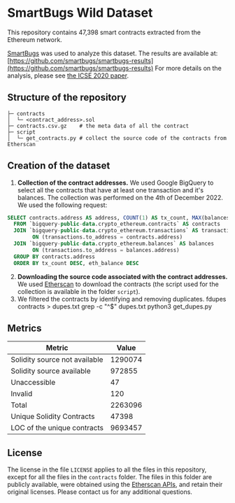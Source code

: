 # SmartBugs Wild Dataset

This repository contains 47,398 smart contracts extracted from the Ethereum network.

[SmartBugs](https://github.com/smartbugs/smartbugs) was used to analyze this
dataset. The results are available at: [https://github.com/smartbugs/smartbugs-results](https://github.com/smartbugs/smartbugs-results)
For more details on the analysis, please see [the ICSE 2020 paper](https://arxiv.org/abs/1910.10601).

## Structure of the repository

```
├─ contracts
│  └─ <contract_address>.sol
├─ contracts.csv.gz    # the meta data of all the contract
├─ script
│  └─ get_contracts.py # collect the source code of the contracts from Etherscan
```

## Creation of the dataset

1. **Collection of the contract addresses.**
We used Google BigQuery to select all the contracts that have at least one transaction and it's balances.
The collection was performed on the 4th of December 2022. We used the following request:
```sql
SELECT contracts.address AS address, COUNT(1) AS tx_count, MAX(balances.eth_balance) AS eth_balance
  FROM `bigquery-public-data.crypto_ethereum.contracts` AS contracts
  JOIN `bigquery-public-data.crypto_ethereum.transactions` AS transactions
        ON (transactions.to_address = contracts.address)
  JOIN `bigquery-public-data.crypto_ethereum.balances` AS balances
        ON (transactions.to_address = balances.address)
  GROUP BY contracts.address
  ORDER BY tx_count DESC, eth_balance DESC
```

2. **Downloading the source code associated with the contract addresses.**
We used [Etherscan](https://etherscan.io) to download the contracts (the script used for the collection is available in the folder `script`).
3. We filtered the contracts by identifying and removing duplicates.
      fdupes contracts > dupes.txt
      grep -c "^$" dupes.txt
      python3 get_dupes.py

## Metrics

| Metric                        | Value   |
| ----------------------------- | ------- |
| Solidity source not available | 1290074 |
| Solidity source available     | 972855  |
| Unaccessible                  | 47      |
| Invalid                       | 120     |
| Total                         | 2263096 |
| Unique Solidity Contracts     | 47398   |
| LOC of the unique contracts   | 9693457 |

## License

The license in the file `LICENSE` applies to all the files in this repository, except for all the files in the `contracts` folder. The files in this folder are publicly available, were obtained using the [Etherscan APIs](https://etherscan.io/apis), and retain their original licenses. Please contact us for any additional questions.
